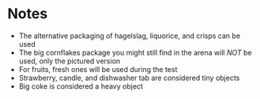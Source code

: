 # Notes

- The alternative packaging of hagelslag, liquorice, and crisps can be used
- The big cornflakes package you might still find in the arena will *NOT* be used, only the pictured version
- For fruits, fresh ones will be used during the test
- Strawberry, candle, and dishwasher tab are considered tiny objects
- Big coke is considered a heavy object

